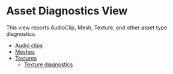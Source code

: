 <a name="AssetDiagnostics"></a>
# Asset Diagnostics View
This view reports AudioClip, Mesh, Texture, and other asset type diagnostics.

  * [Audio clips](./AudioClip.md)
  * [Meshes](./Meshes.md)
  * [Textures](./Textures.md)
    * [Texture diagnostics](./TextureDiagnostics.md)
